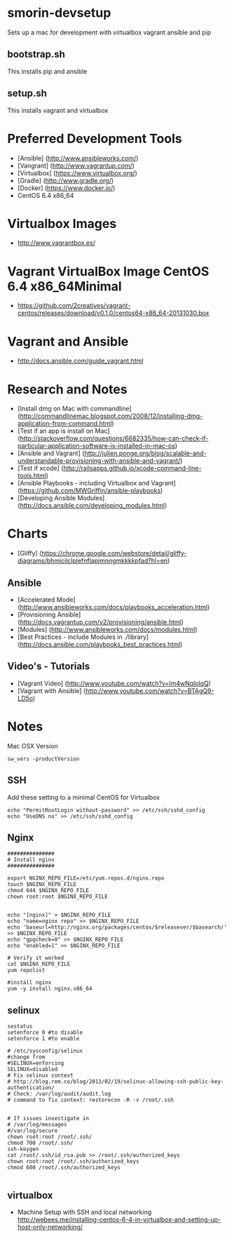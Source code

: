 smorin-devsetup
========

Sets up a mac for development with virtualbox vagrant ansible and pip

bootstrap.sh
----
This installs pip and ansible

setup.sh
----
This installs vagrant and virtualbox



Preferred Development Tools
=====
- [Ansible] (http://www.ansibleworks.com/)
- [Vangrant] (http://www.vagrantup.com/)
- [Virtualbox] (https://www.virtualbox.org/)
- [Gradle] (http://www.gradle.org/)
- [Docker] (https://www.docker.io/)
- CentOS 6.4 x86_64

# Virtualbox Images
- <http://www.vagrantbox.es/>

# Vagrant VirtualBox Image CentOS 6.4 x86_64Minimal
- <https://github.com/2creatives/vagrant-centos/releases/download/v0.1.0/centos64-x86_64-20131030.box>

# Vagrant and Ansible
- <http://docs.ansible.com/guide_vagrant.html>

# Research and Notes
- [Install dmg on Mac with commandline] (http://commandlinemac.blogspot.com/2008/12/installing-dmg-application-from-command.html)
- [Test if an app is install on Mac] (http://stackoverflow.com/questions/6682335/how-can-check-if-particular-application-software-is-installed-in-mac-os)
- [Ansible and Vagrant] (http://julien.ponge.org/blog/scalable-and-understandable-provisioning-with-ansible-and-vagrant/)
- [Test if xcode] (http://railsapps.github.io/xcode-command-line-tools.html)
- [Ansible Playbooks - including Virtualbox and Vagrant] (https://github.com/MWGriffin/ansible-playbooks)
- [Developing Ansible Modules] (http://docs.ansible.com/developing_modules.html)

# Charts
- [Gliffy] (https://chrome.google.com/webstore/detail/gliffy-diagrams/bhmicilclplefnflapjmnngmkkkkpfad?hl=en)

Ansible
----
- [Accelerated Mode] (http://www.ansibleworks.com/docs/playbooks_acceleration.html)
- [Provisioning Ansible] (http://docs.vagrantup.com/v2/provisioning/ansible.html)
- [Modules] (http://www.ansibleworks.com/docs/modules.html)
- [Best Practices - include Modules in ./library] (http://docs.ansible.com/playbooks_best_practices.html)

Video's - Tutorials
----
- [Vagrant Video] (http://www.youtube.com/watch?v=Im4wNqlolqQ)
- [Vagrant with Ansible] (http://www.youtube.com/watch?v=BTAgQ9-LD5o) 

# Notes
Mac OSX Version
```
sw_vers -productVersion 
```


SSH
----
Add these setting to a minimal CentOS for Virtualbox
```
echo "PermitRootLogin without-password" >> /etc/ssh/sshd_config
echo "UseDNS no" >> /etc/ssh/sshd_config
```


Nginx
----
```
###############
# Install nginx
###############

export NGINX_REPO_FILE=/etc/yum.repos.d/nginx.repo
touch $NGINX_REPO_FILE
chmod 644 $NGINX_REPO_FILE
chown root:root $NGINX_REPO_FILE


echo "[nginx]" > $NGINX_REPO_FILE
echo "name=nginx repo" >> $NGINX_REPO_FILE
echo 'baseurl=http://nginx.org/packages/centos/$releasever/$basearch/' >> $NGINX_REPO_FILE
echo "gpgcheck=0" >> $NGINX_REPO_FILE
echo "enabled=1" >> $NGINX_REPO_FILE

# Verify it worked
cat $NGINX_REPO_FILE
yum repolist

#install nginx 
yum -y install nginx.x86_64
```

selinux 
----
```
sestatus
setenforce 0 #to disable
setenforce 1 #to enable

# /etc/sysconfig/selinux 
#change from
#SELINUX=enforcing 
SELINUX=disabled
# Fix selinux context
# http://blog.rem.co/blog/2013/02/19/selinux-allowing-ssh-public-key-authentication/
# Check: /var/log/audit/audit.log
# command to fix context: restorecon -R -v /root/.ssh


# If issues investigate in
# /var/log/messages
#/var/log/secure
chown root:root /root/.ssh/
chmod 700 /root/.ssh/
ssh-keygen
cat /root/.ssh/id_rsa.pub >> /root/.ssh/authorized_keys
chown root:root /root/.ssh/authorized_keys
chmod 600 /root/.ssh/authorized_keys


```

virtualbox
----
- Machine Setup with SSH and local networking <http://webees.me/installing-centos-6-4-in-virtualbox-and-setting-up-host-only-networking/>

